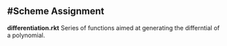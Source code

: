 #Scheme Assignment
---
**differentiation.rkt**
Series of functions aimed at generating the differntial of a polynomial.